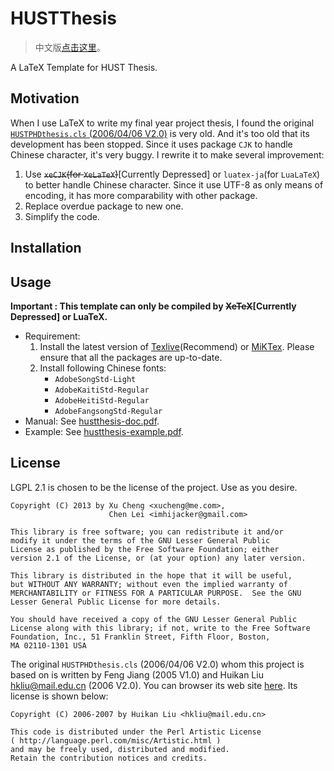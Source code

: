 HUSTThesis
==========

>   中文版[点击这里](https://github.com/michael911009/HUSTThesis/blob/master/README.zh-cn.md)。

A LaTeX Template for HUST Thesis.

## Motivation

When I use LaTeX to write my final year project thesis, I found the original [`HUSTPHDthesis.cls` (2006/04/06 V2.0)](http://sourceforge.net/projects/hustthesis) is very old. And it's too old that its development has been stopped. Since it uses package `CJK` to handle Chinese character, it's very buggy. I rewrite it to make several improvement:

1. Use <del>`xeCJK`(for `XeLaTeX`)</del>[Currently Depressed] or `luatex-ja`(for `LuaLaTeX`) to better handle Chinese character. Since it use UTF-8 as only means of encoding, it has more comparability with other package.
2. Replace overdue package to new one.
3. Simplify the code.

## Installation

## Usage

**Important : This template can only be compiled by <del>XeTeX</del>[Currently Depressed] or LuaTeX.**

* Requirement:
  1. Install the latest version of [Texlive](http://www.tug.org/texlive/)(Recommend) or [MiKTex](http://miktex.org/). Please ensure that all the packages are up-to-date.
  2. Install following Chinese fonts:
      * `AdobeSongStd-Light`
      * `AdobeKaitiStd-Regular`
      * `AdobeHeitiStd-Regular`
      * `AdobeFangsongStd-Regular`
* Manual: See [hustthesis-doc.pdf](https://github.com/michael911009/HUSTThesis/raw/master/doc/hustthesis-doc.pdf).
* Example: See [hustthesis-example.pdf](https://github.com/michael911009/HUSTThesis/raw/master/example/hustthesis-example.pdf).

## License

LGPL 2.1 is chosen to be the license of the project. Use as you desire.

```
Copyright (C) 2013 by Xu Cheng <xucheng@me.com>, 
                      Chen Lei <imhijacker@gmail.com>

This library is free software; you can redistribute it and/or
modify it under the terms of the GNU Lesser General Public
License as published by the Free Software Foundation; either
version 2.1 of the License, or (at your option) any later version.

This library is distributed in the hope that it will be useful,
but WITHOUT ANY WARRANTY; without even the implied warranty of
MERCHANTABILITY or FITNESS FOR A PARTICULAR PURPOSE.  See the GNU
Lesser General Public License for more details.
 
You should have received a copy of the GNU Lesser General Public
License along with this library; if not, write to the Free Software
Foundation, Inc., 51 Franklin Street, Fifth Floor, Boston, 
MA 02110-1301 USA
```

The original `HUSTPHDthesis.cls` (2006/04/06 V2.0) whom this project is based on is written by Feng Jiang (2005 V1.0) and Huikan Liu <hkliu@mail.edu.cn> (2006 V2.0). You can browser its web site [here](http://sourceforge.net/projects/hustthesis).  Its license is shown below:
```
Copyright (C) 2006-2007 by Huikan Liu <hkliu@mail.edu.cn>

This code is distributed under the Perl Artistic License 
( http://language.perl.com/misc/Artistic.html ) 
and may be freely used, distributed and modified.
Retain the contribution notices and credits.
```

